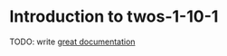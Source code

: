 # Introduction to twos-1-10-1

TODO: write [great documentation](http://jacobian.org/writing/what-to-write/)
